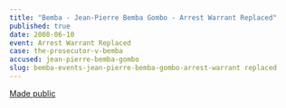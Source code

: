 ```yaml
---
title: "Bemba - Jean-Pierre Bemba Gombo - Arrest Warrant Replaced"
published: true
date: 2008-06-10
event: Arrest Warrant Replaced
case: the-prosecutor-v-bemba
accused: jean-pierre-bemba-gombo
slug: bemba-events-jean-pierre-bemba-gombo-arrest-warrant replaced
---
```


[Made public](http://www.icc-cpi.int/iccdocs/doc/doc535163.pdf)

